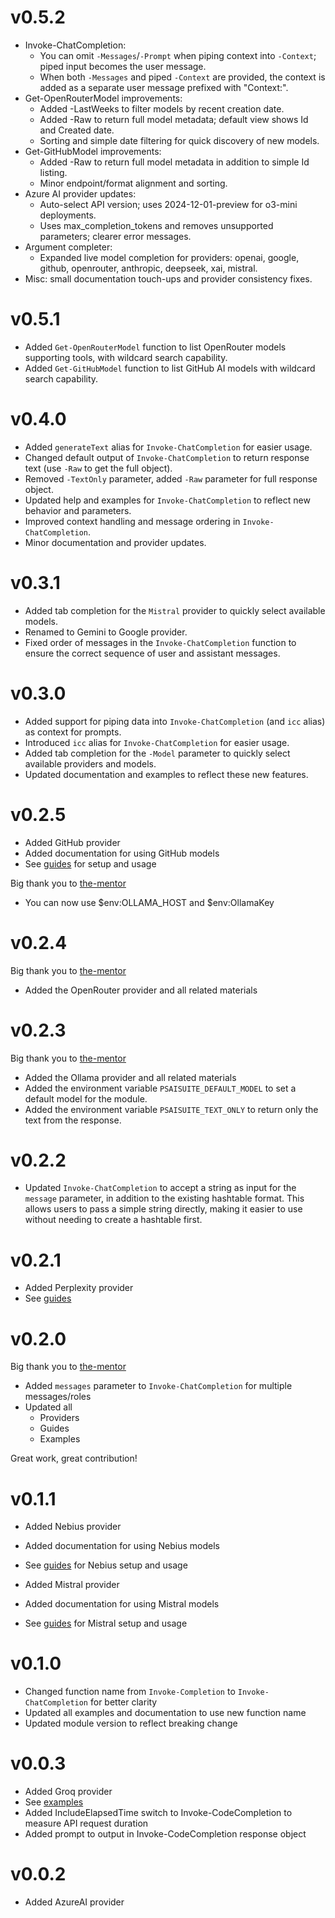 # v0.5.2

- Invoke-ChatCompletion:
    - You can omit `-Messages`/`-Prompt` when piping context into `-Context`; piped input becomes the user message.
    - When both `-Messages` and piped `-Context` are provided, the context is added as a separate user message prefixed with "Context:".
- Get-OpenRouterModel improvements:
    - Added -LastWeeks to filter models by recent creation date.
    - Added -Raw to return full model metadata; default view shows Id and Created date.
    - Sorting and simple date filtering for quick discovery of new models.
- Get-GitHubModel improvements:
    - Added -Raw to return full model metadata in addition to simple Id listing.
    - Minor endpoint/format alignment and sorting.
- Azure AI provider updates:
    - Auto-select API version; uses 2024-12-01-preview for o3-mini deployments.
    - Uses max_completion_tokens and removes unsupported parameters; clearer error messages.
- Argument completer:
    - Expanded live model completion for providers: openai, google, github, openrouter, anthropic, deepseek, xai, mistral.
- Misc: small documentation touch-ups and provider consistency fixes.

# v0.5.1

- Added `Get-OpenRouterModel` function to list OpenRouter models supporting tools, with wildcard search capability.
- Added `Get-GitHubModel` function to list GitHub AI models with wildcard search capability.

# v0.4.0

- Added `generateText` alias for `Invoke-ChatCompletion` for easier usage.
- Changed default output of `Invoke-ChatCompletion` to return response text (use `-Raw` to get the full object).
- Removed `-TextOnly` parameter, added `-Raw` parameter for full response object.
- Updated help and examples for `Invoke-ChatCompletion` to reflect new behavior and parameters.
- Improved context handling and message ordering in `Invoke-ChatCompletion`.
- Minor documentation and provider updates.

# v0.3.1

- Added tab completion for the `Mistral` provider to quickly select available models.
- Renamed to Gemini to Google provider.
- Fixed order of messages in the `Invoke-ChatCompletion` function to ensure the correct sequence of user and assistant messages.

# v0.3.0

- Added support for piping data into `Invoke-ChatCompletion` (and `icc` alias) as context for prompts.
- Introduced `icc` alias for `Invoke-ChatCompletion` for easier usage.
- Added tab completion for the `-Model` parameter to quickly select available providers and models.
- Updated documentation and examples to reflect these new features.

# v0.2.5

- Added GitHub provider
- Added documentation for using GitHub models
- See [guides](guides/github.md) for setup and usage

Big thank you to [the-mentor](https://github.com/the-mentor)
- You can now use $env:OLLAMA_HOST and $env:OllamaKey

# v0.2.4 
Big thank you to [the-mentor](https://github.com/the-mentor)
- Added the OpenRouter provider and all related materials

# v0.2.3

Big thank you to [the-mentor](https://github.com/the-mentor)
- Added the Ollama provider and all related materials
- Added the environment variable `PSAISUITE_DEFAULT_MODEL` to set a default model for the module.
- Added the environment variable `PSAISUITE_TEXT_ONLY` to return only the text from the response.

# v0.2.2

- Updated `Invoke-ChatCompletion` to accept a string as input for the `message` parameter, in addition to the existing hashtable format. This allows users to pass a simple string directly, making it easier to use without needing to create a hashtable first.

# v0.2.1

- Added Perplexity provider
- See [guides](guides/perplexity.md)

# v0.2.0

Big thank you to [the-mentor](https://github.com/the-mentor)
- Added `messages` parameter to `Invoke-ChatCompletion` for multiple messages/roles
- Updated all 
    - Providers 
    - Guides
    - Examples

Great work, great contribution!

# v0.1.1

- Added Nebius provider
- Added documentation for using Nebius models
- See [guides](guides/nebius.md) for Nebius setup and usage

- Added Mistral provider
- Added documentation for using Mistral models
- See [guides](guides/mistral.md) for Mistral setup and usage

# v0.1.0

- Changed function name from `Invoke-Completion` to `Invoke-ChatCompletion` for better clarity
- Updated all examples and documentation to use new function name
- Updated module version to reflect breaking change

# v0.0.3

- Added Groq provider
- See [examples](Examples/tryGroq.ps1)
- Added IncludeElapsedTime switch to Invoke-CodeCompletion to measure API request duration
- Added prompt to output in Invoke-CodeCompletion response object

# v0.0.2

- Added AzureAI provider